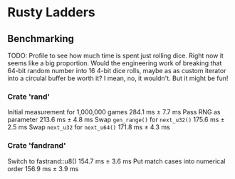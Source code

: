
# Rusty Ladders


## Benchmarking

TODO: Profile to see how much time is spent just rolling dice. Right now it
seems like a big proportion. Would the engineering work of breaking that
64-bit random number into 16 4-bit dice rolls, maybe as as custom iterator
into a circulal buffer be worth it? I mean, no, it wouldn't. But it might
be fun!

### Crate 'rand'
Initial measurement for 1,000,000 games                     284.1 ms ±   7.7 ms
Pass RNG as parameter                                       213.6 ms ±   4.8 ms
Swap `gen_range()` for `next_u32()`                         175.6 ms ±   2.5 ms
Swap `next_u32` for `next_u64()`                            171.8 ms ±   4.3 ms

### Crate 'fandrand'
Switch to fastrand::u8()                                    154.7 ms ±   3.6 ms
Put match cases into numerical order                        156.9 ms ±   3.9 ms
